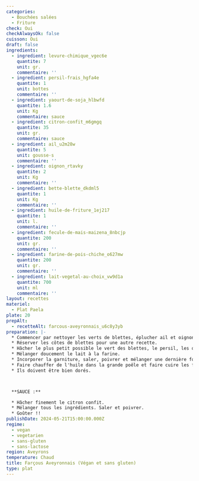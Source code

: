 ```yaml
---
categories:
  - Bouchées salées
  - Friture
check: Oui
checkAlwaysOk: false
cuisson: Oui
draft: false
ingredients:
  - ingredient: levure-chimique_vgec6e
    quantite: 7
    unit: gr.
    commentaire: ''
  - ingredient: persil-frais_hgfa4e
    quantite: 1
    unit: bottes
    commentaire: ''
  - ingredient: yaourt-de-soja_hlbwfd
    quantite: 1.6
    unit: Kg
    commentaire: sauce
  - ingredient: citron-confit_m6gmgq
    quantite: 35
    unit: gr.
    commentaire: sauce
  - ingredient: ail_u2m28w
    quantite: 5
    unit: gousse·s
    commentaire: ''
  - ingredient: oignon_rtavky
    quantite: 2
    unit: Kg
    commentaire: ''
  - ingredient: bette-blette_dkdml5
    quantite: 1
    unit: Kg
    commentaire: ''
  - ingredient: huile-de-friture_1ej217
    quantite: 1
    unit: l.
    commentaire: ''
  - ingredient: fecule-de-mais-maizena_8nbcjp
    quantite: 200
    unit: gr.
    commentaire: ''
  - ingredient: farine-de-pois-chiche_o627mw
    quantite: 200
    unit: gr.
    commentaire: ''
  - ingredient: lait-vegetal-au-choix_vw9d1a
    quantite: 700
    unit: ml
    commentaire: ''
layout: recettes
materiel:
  - Plat Paela
plate: 20
prepAlt:
  - recetteAlt: farcous-aveyronnais_u6c8y3yb
preparation: |-
  * Commencer par nettoyer les verts de blettes, éplucher ail et oignon.
  * Réserver les côtes de blettes pour une autre recette.
  * Hâcher le plus petit possible le vert des blettes, le persil, les oignons et l'ail. Ou tout mixer.
  * Mélanger doucement le lait à la farine.
  * Incorporer la garniture, saler, poivrer et mélanger une dernière fois.
  * Faire chauffer de l'huile dans la grande poêle et faire cuire les farçous quelques minutes.
  * Ils doivent être bien dorés.



  **SAUCE :**

  * Hâcher finement le citron confit.
  * Mélanger tous les ingrédients. Saler et poivrer.
  * Goûter !!
publishDate: 2024-05-21T15:00:00.000Z
regime:
  - vegan
  - vegetarien
  - sans-gluten
  - sans-lactose
region: Aveyrons
temperature: Chaud
title: Farçous Aveyronnais (Végan et sans gluten)
type: plat
---
```

